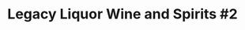 ---
title: "Legacy Liquor Wine and Spirits #2"
url: /clay-city/legacy-liquor-wine-and-spirits-2/
shop: Spirituosen
---